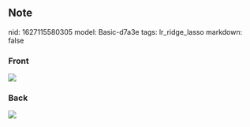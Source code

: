 ## Note
nid: 1627115580305
model: Basic-d7a3e
tags: lr_ridge_lasso
markdown: false

### Front
<img src="paste-ea4d2813fc39159aaa2959b6c46a548e42cdcb45.jpg">

### Back
<img src="paste-8b313dadd7a07829d4a6137df072d8e6c89d3c27.jpg">
